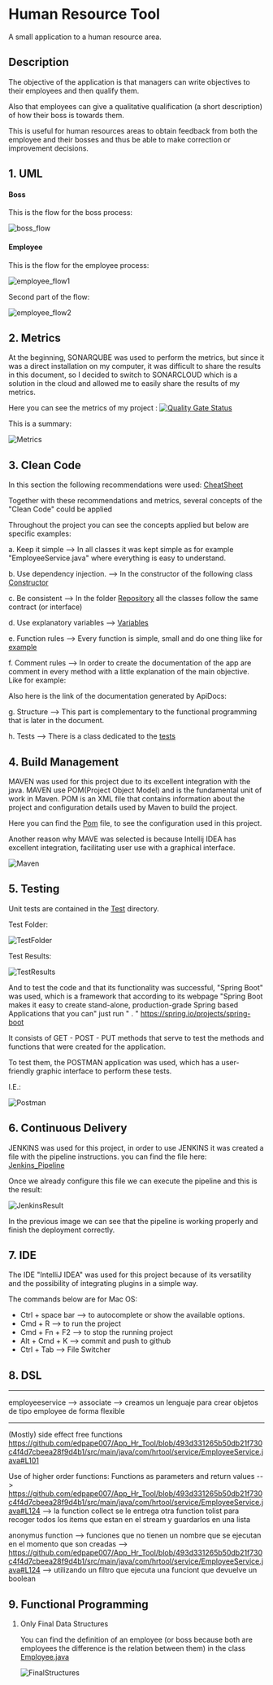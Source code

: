 # Human Resource Tool

A small application to a human resource area.

## Description 

The objective of the application is that managers can write objectives to their employees and then qualify them.

Also that employees can give a qualitative qualification (a short description) of how their boss is towards them.

This is useful for human resources areas to obtain feedback from both the employee and their bosses and thus be able to make correction or improvement decisions.

## 1. UML

#### Boss

This is the flow for the boss process:

![boss_flow](Documents/img/uml1.png)

#### Employee

This is the flow for the employee process:

![employee_flow1](Documents/img/uml2.png)

Second part of the flow:

![employee_flow2](Documents/img/uml3.png)

## 2. Metrics

At the beginning, SONARQUBE was used to perform the metrics, but since it was a direct installation on my computer, it was difficult to share the results in this document, so I decided to switch to SONARCLOUD which is a solution in the cloud and allowed me to easily share the results of my metrics.

Here you can see the metrics of my project : [![Quality Gate Status](https://sonarcloud.io/api/project_badges/measure?project=edpape007_App_Hr_Tool&metric=alert_status)](https://sonarcloud.io/dashboard?id=edpape007_App_Hr_Tool)

This is a summary:


![Metrics](Documents/img/Metrics.png)


## 3. Clean Code

In this section the following recommendations were used: [CheatSheet](Documents/CleanCode_CheatSheet.rst) 

Together with these recommendations and metrics, several concepts of the "Clean Code" could be applied

Throughout the project you can see the concepts applied but below are specific examples:

  a. Keep it simple --> In all classes it was kept simple as for example "EmployeeService.java" where everything is easy to                           understand. 
 
  b. Use dependency injection. --> In the constructor of the following class [Constructor](      https://github.com/edpape007/App_Hr_Tool/blob/a76c1de89dd7336d26f0149b1a0ef637121943a3/src/main/java/com/hrtool/service/EmployeeService.java#L32)

  c. Be consistent --> In the folder [Repository](src/main/java/com/hrtool/repository/) all the classes follow the same                              contract (or interface)

  d. Use explanatory variables --> [Variables]( https://github.com/edpape007/App_Hr_Tool/blob/a76c1de89dd7336d26f0149b1a0ef637121943a3/src/main/java/com/hrtool/service/EmployeeService.java#L68)

  e. Function rules --> Every function is simple, small and do one thing like for [example]( https://github.com/edpape007/App_Hr_Tool/blob/a76c1de89dd7336d26f0149b1a0ef637121943a3/src/main/java/com/hrtool/service/EmployeeService.java#L55)

  f. Comment rules --> In order to create the documentation of the app are comment in every method with a little explanation                          of the main objective. Like for example: 
  
  Also here is the link of the documentation generated by ApiDocs: 


  g. Structure --> This part is complementary to the functional programming that is later in the document.


  h. Tests --> There is a class dedicated to the [tests](src/test/java/com/hrtool/service/EmployeeServiceTest.java)


## 4. Build Management

MAVEN was used for this project due to its excellent integration with the java. MAVEN use POM(Project Object Model) and is the fundamental unit of work in Maven. POM is an XML file that contains information about the project and configuration details used by Maven to build the project.

Here you can find the [Pom](pom.xml) file, to see the configuration used in this project.

Another reason why MAVE was selected is because Intellij IDEA has excellent integration, facilitating user use with a graphical interface.

![Maven](Documents/img/Maven.png)

## 5. Testing

Unit tests are contained in the [Test](src/test/java/com/hrtool) directory.

Test Folder:

![TestFolder](Documents/img/Test_Folder.png)

Test Results:

![TestResults](Documents/img/Test_Result.png)

And to test the code and that its functionality was successful, "Spring Boot" was used, which is a framework that according to its webpage "Spring Boot makes it easy to create stand-alone, production-grade Spring based Applications that you can" just run " . " https://spring.io/projects/spring-boot

It consists of GET - POST - PUT methods that serve to test the methods and functions that were created for the application.

To test them, the POSTMAN application was used, which has a user-friendly graphic interface to perform these tests.

I.E.: 

![Postman](Documents/img/Postman.png)


## 6. Continuous Delivery

JENKINS was used for this project, in order to use JENKINS it was created a file with the pipeline instructions. you can find the file here: [Jenkins_Pipeline](Jenkinsfile)  

Once we already configure this file we can execute the pipeline and this is the result: 

![JenkinsResult](Documents/img/Jenkins.png)

In the previous image we can see that the pipeline is working properly and finish the deployment correctly.

## 7. IDE

The IDE "IntelliJ IDEA" was used for this project because of its versatility and the possibility of integrating plugins in a simple way.

The commands below are for Mac OS:

  - Ctrl + space bar --> to autocomplete or show the available options.
  - Cmd + R --> to run the project
  - Cmd + Fn + F2 --> to stop the running project
  - Alt + Cmd + K --> commit and push to github 
  - Ctrl + Tab --> File Switcher

## 8. DSL

-----------

employeeservice -->   associate --> creamos un lenguaje para crear objetos de tipo employee de forma flexible 


-----------

(Mostly) side effect free functions https://github.com/edpape007/App_Hr_Tool/blob/493d331265b50db21f730c4f4d7cbeea28f9d4b1/src/main/java/com/hrtool/service/EmployeeService.java#L101

Use of higher order functions: Functions as parameters and return values --> https://github.com/edpape007/App_Hr_Tool/blob/493d331265b50db21f730c4f4d7cbeea28f9d4b1/src/main/java/com/hrtool/service/EmployeeService.java#L124 --> la function collect se le entrega otra function tolist para recoger todos los items que estan en el stream y guardarlos en una lista 

anonymus function --> funciones que no tienen un nombre que se ejecutan en el momento que son creadas --> https://github.com/edpape007/App_Hr_Tool/blob/493d331265b50db21f730c4f4d7cbeea28f9d4b1/src/main/java/com/hrtool/service/EmployeeService.java#L124 --> utilizando un filtro que ejecuta una funciont que devuelve un boolean 



## 9. Functional Programming 

1. Only Final Data Structures
   
   You can find the definition of an employee (or boss because both are employees the difference is the relation between them)    in the class [Employee.java](src/main/java/com/hrtool/model/Employee.java)
   
   ![FinalStructures](Documents/img/FinalStructures.png)
